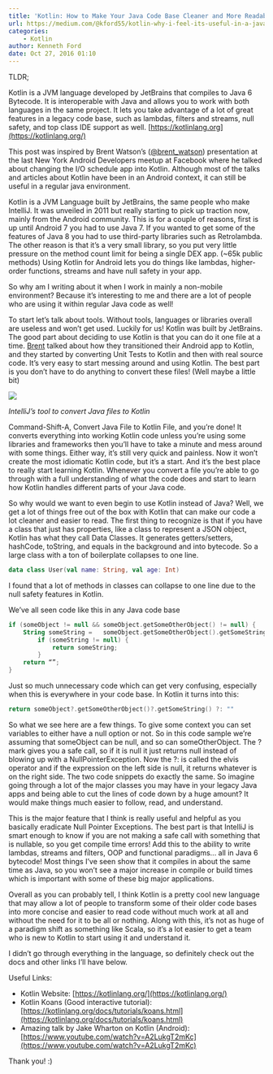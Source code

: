 ```yaml
---
title: 'Kotlin: How to Make Your Java Code Base Cleaner and More Readable'
url: https://medium.com/@kford55/kotlin-why-i-feel-its-useful-in-a-java-only-code-base-206bdb37c79#.4jgdz27kr
categories:
    - Kotlin
author: Kenneth Ford
date: Oct 27, 2016 01:10
---
```

TLDR;

Kotlin is a JVM language developed by JetBrains that compiles to Java 6 Bytecode. It is interoperable with Java and allows you to work with both languages in the same project. It lets you take advantage of a lot of great features in a legacy code base, such as lambdas, filters and streams, null safety, and top class IDE support as well. [https://kotlinlang.org](https://kotlinlang.org/)

This post was inspired by Brent Watson’s ([@brent_watson](https://twitter.com/brent_watson)) presentation at the last New York Android Developers meetup at Facebook where he talked about changing the I/O schedule app into Kotlin. Although most of the talks and articles about Kotlin have been in an Android context, it can still be useful in a regular java environment.

Kotlin is a JVM Language built by JetBrains, the same people who make IntelliJ. It was unveiled in 2011 but really starting to pick up traction now, mainly from the Android community. This is for a couple of reasons, first is up until Android 7 you had to use Java 7\. If you wanted to get some of the features of Java 8 you had to use third-party libraries such as Retrolambda. The other reason is that it’s a very small library, so you put very little pressure on the method count limit for being a single DEX app. (~65k public methods) Using Kotlin for Android lets you do things like lambdas, higher-order functions, streams and have null safety in your app.

So why am I writing about it when I work in mainly a non-mobile environment? Because it’s interesting to me and there are a lot of people who are using it within regular Java code as well!

To start let’s talk about tools. Without tools, languages or libraries overall are useless and won’t get used. Luckily for us! Kotlin was built by JetBrains. The good part about deciding to use Kotlin is that you can do it one file at a time. [Brent](https://twitter.com/brent_watson) talked about how they transitioned their Android app to Kotlin, and they started by converting Unit Tests to Kotlin and then with real source code. It’s very easy to start messing around and using Kotlin. The best part is you don’t have to do anything to convert these files! (Well maybe a little bit)


![](https://d262ilb51hltx0.cloudfront.net/max/800/1*ETOr2IP8cjeHohYpi-zYHQ.png)

_IntelliJ’s tool to convert Java files to Kotlin_

Command-Shift-A, Convert Java File to Kotlin File, and you’re done! It converts everything into working Kotlin code unless you’re using some libraries and frameworks then you’ll have to take a minute and mess around with some things. Either way, it’s still very quick and painless. Now it won’t create the most idiomatic Kotlin code, but it’s a start. And it’s the best place to really start learning Kotlin. Whenever you convert a file you’re able to go through with a full understanding of what the code does and start to learn how Kotlin handles different parts of your Java code.

So why would we want to even begin to use Kotlin instead of Java? Well, we get a lot of things free out of the box with Kotlin that can make our code a lot cleaner and easier to read. The first thing to recognize is that if you have a class that just has properties, like a class to represent a JSON object, Kotlin has what they call Data Classes. It generates getters/setters, hashCode, toString, and equals in the background and into bytecode. So a large class with a ton of boilerplate collapses to one line.

```kotlin
data class User(val name: String, val age: Int)
```

I found that a lot of methods in classes can collapse to one line due to the null safety features in Kotlin.

We’ve all seen code like this in any Java code base

```kotlin
if (someObject != null && someObject.getSomeOtherObject() != null) {
    String someString =   someObject.getSomeOtherObject().getSomeString();
        if (someString != null) {
            return someString;
        }
    return “”;
}
```

Just so much unnecessary code which can get very confusing, especially when this is everywhere in your code base. In Kotlin it turns into this:

```kotlin
return someObject?.getSomeOtherObject()?.getSomeString() ?: ""
```

So what we see here are a few things. To give some context you can set variables to either have a null option or not. So in this code sample we’re assuming that someObject can be null, and so can someOtherObject. The ? mark gives you a safe call, so if it is null it just returns null instead of blowing up with a NullPointerException. Now the ?: is called the elvis operator and if the expression on the left side is null, it returns whatever is on the right side. The two code snippets do exactly the same. So imagine going through a lot of the major classes you may have in your legacy Java apps and being able to cut the lines of code down by a huge amount? It would make things much easier to follow, read, and understand.

This is the major feature that I think is really useful and helpful as you basically eradicate Null Pointer Exceptions. The best part is that IntelliJ is smart enough to know if you are not making a safe call with something that is nullable, so you get compile time errors! Add this to the ability to write lambdas, streams and filters, OOP and functional paradigms... all in Java 6 bytecode! Most things I’ve seen show that it compiles in about the same time as Java, so you won’t see a major increase in compile or build times which is important with some of these big major applications.

Overall as you can probably tell, I think Kotlin is a pretty cool new language that may allow a lot of people to transform some of their older code bases into more concise and easier to read code without much work at all and without the need for it to be all or nothing. Along with this, it’s not as huge of a paradigm shift as something like Scala, so it’s a lot easier to get a team who is new to Kotlin to start using it and understand it.

I didn’t go through everything in the language, so definitely check out the docs and other links I’ll have below.

Useful Links:

* Kotlin Website: [https://kotlinlang.org/](https://kotlinlang.org/)
* Kotlin Koans (Good interactive tutorial): [https://kotlinlang.org/docs/tutorials/koans.html](https://kotlinlang.org/docs/tutorials/koans.html)
* Amazing talk by Jake Wharton on Kotlin (Android): [https://www.youtube.com/watch?v=A2LukgT2mKc](https://www.youtube.com/watch?v=A2LukgT2mKc)

Thank you! :)

